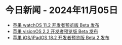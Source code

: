 # 今日新闻 - 2024年11月05日
- [苹果 watchOS 11.2 开发者预览版 Beta 发布](https://www.ithome.com/0/807/898.htm)
- [苹果 visionOS 2.2 开发者预览版 Beta 发布](https://www.ithome.com/0/807/897.htm)
- [苹果 iOS/iPadOS 18.2 开发者预览版 Beta 2 发布](https://www.ithome.com/0/807/895.htm)
